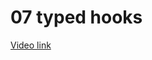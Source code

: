 # 07 typed hooks

[Video link](https://www.egghead.io/lessons/egghead-07-typed-hooks?pl=refactoring-react-components-to-typescript-9b045938)

<TimeStamp start="00:00" end="00:00">



</TimeStamp>
